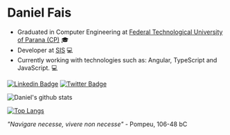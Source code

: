 <h1>Daniel Fais</h1>

- Graduated in Computer Engineering at [Federal Technological University of Parana (CP)](http://www.utfpr.edu.br/campus/cornelioprocopio) :mortar_board:
- Developer at [SIS](https://www.sisconsultoria.com.br/) :computer:
- Currently working with technologies such as: Angular, TypeScript and JavaScript. :computer:

[![Linkedin Badge](https://img.shields.io/badge/-LinkedIn-blue?style=flat-square&logo=Linkedin&logoColor=white&link=https://www.linkedin.com/in/daniel-collione-fais-c-893602190/)](https://www.linkedin.com/in/daniel-collione-fais-893602190/) [![Twitter Badge](https://img.shields.io/badge/-Twitter-1ca0f1?style=flat-square&labelColor=1ca0f1&logo=twitter&logoColor=white&link=https://twitter.com/danielcollione)](https://twitter.com/danielcollione)

![Daniel's github stats](https://github-readme-stats.vercel.app/api?username=danielcollione&show_icons=true&theme=dark)

[![Top Langs](https://github-readme-stats.vercel.app/api/top-langs/?username=danielcollione&layout=compact&theme=dark)](https://github.com/danielcollione/github-readme-stats)

_"Navigare necesse, vivere non necesse"_ - Pompeu, 106-48 bC 

